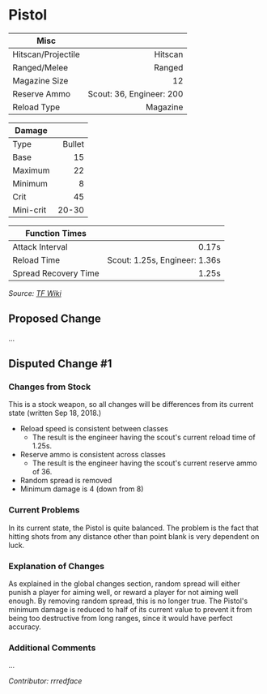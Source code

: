 # Pistol

| Misc               |                          |
|--------------------|-------------------------:|
| Hitscan/Projectile | Hitscan                  |
| Ranged/Melee       | Ranged                   |
| Magazine Size      | 12                       |
| Reserve Ammo       | Scout: 36, Engineer: 200 |
| Reload Type        | Magazine                 |

| Damage    |        |
|-----------|-------:|
| Type      | Bullet |
| Base      | 15     |
| Maximum   | 22     |
| Minimum   | 8      |
| Crit      | 45     |
| Mini-crit | 20-30  |

| Function Times       |                               |
|----------------------|------------------------------:|
| Attack Interval      |                         0.17s |
| Reload Time          | Scout: 1.25s, Engineer: 1.36s |
| Spread Recovery Time |                         1.25s |


*Source: [TF Wiki](https://wiki.teamfortress.com/wiki/Pistol)*

## Proposed Change
...

## Disputed Change #1

### Changes from Stock
This is a stock weapon, so all changes will be differences from its current state (written Sep 18, 2018.)
* Reload speed is consistent between classes
    * The result is the engineer having the scout's current reload time of 1.25s.
* Reserve ammo is consistent across classes
    * The result is the engineer having the scout's current reserve ammo of 36.
* Random spread is removed
* Minimum damage is 4 (down from 8)


### Current Problems
In its current state, the Pistol is quite balanced. The problem is the fact that hitting shots from any distance other than point blank is very dependent on luck.

### Explanation of Changes
As explained in the global changes section, random spread will either punish a player for aiming well, or reward a player for not aiming well enough. By removing random spread, this is no longer true. The Pistol's minimum damage is reduced to half of its current value to prevent it from being too destructive from long ranges, since it would have perfect accuracy.

### Additional Comments
...

*Contributor: rrredface*
